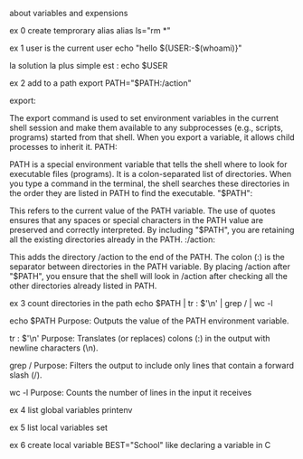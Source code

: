 about variables and expensions

ex 0 create temprorary alias
alias ls="rm *"

ex 1 user is the current user
echo "hello ${USER:-$(whoami)}"

la solution la plus simple est :   echo $USER

ex 2 add to a path
 export PATH="$PATH:/action"

export:

The export command is used to set environment variables in the current shell session and make them available to any subprocesses (e.g., scripts, programs) started from that shell. When you export a variable, it allows child processes to inherit it.
PATH:

PATH is a special environment variable that tells the shell where to look for executable files (programs). It is a colon-separated list of directories. When you type a command in the terminal, the shell searches these directories in the order they are listed in PATH to find the executable.
"$PATH":

This refers to the current value of the PATH variable. The use of quotes ensures that any spaces or special characters in the PATH value are preserved and correctly interpreted. By including "$PATH", you are retaining all the existing directories already in the PATH.
:/action:

This adds the directory /action to the end of the PATH. The colon (:) is the separator between directories in the PATH variable. By placing /action after "$PATH", you ensure that the shell will look in /action after checking all the other directories already listed in PATH.

ex 3 count directories in the path
echo $PATH | tr : $'\n' | grep / | wc -l

echo $PATH
Purpose: Outputs the value of the PATH environment variable.

tr : $'\n'
Purpose: Translates (or replaces) colons (:) in the output with newline characters (\n).

grep /
Purpose: Filters the output to include only lines that contain a forward slash (/).

wc -l
Purpose: Counts the number of lines in the input it receives

ex 4 list global variables
printenv

ex 5 list local variables
set

ex 6 create local variable
BEST="School"
like declaring a variable in C




